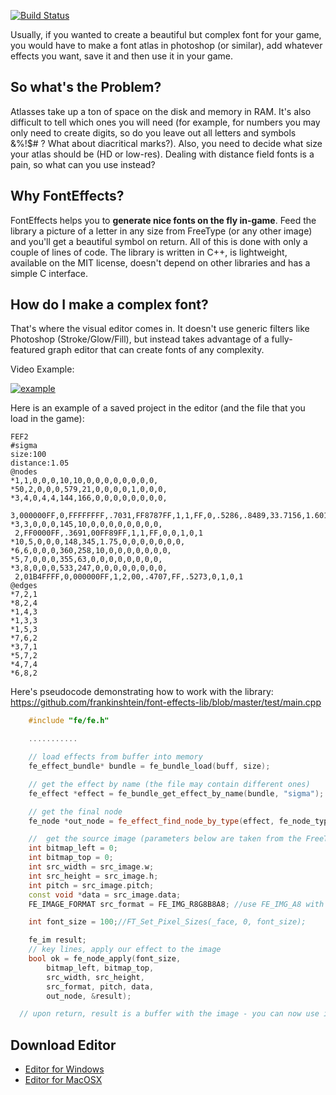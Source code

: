 [![Build Status](https://travis-ci.org/frankinshtein/font-effects-lib.svg?branch=master)](https://travis-ci.org/frankinshtein/font-effects-lib)

Usually, if you wanted to create a beautiful but complex font for your game, you would have to make a font atlas in 
photoshop (or similar), add whatever effects you want, save it and then use it in your game.

## So what's the Problem?
Atlasses take up a ton of space on the disk and memory in RAM. It's also difficult to tell which ones you will need (for example, for numbers you may only need to create digits, so do you leave out all letters and symbols &%!$# ? What about diacritical marks?). Also, you need to decide what size your atlas should be (HD or low-res). Dealing with distance field fonts is a pain, so what can you use instead?

## Why FontEffects?
FontEffects helps you to **generate nice fonts on the fly in-game**. 
Feed the library a picture of a letter in any size from FreeType (or any other image) and you'll get a beautiful symbol on return.
All of this is done with only a couple of lines of code.
The library is written in C++, is lightweight, available on the MIT license, doesn't depend on other libraries and has a simple C interface.

## How do I make a complex font?
That's where the visual editor comes in. 
It doesn't use generic filters like Photoshop (Stroke/Glow/Fill), 
but instead takes advantage of a fully-featured graph editor that can create fonts of any complexity.

Video Example:

[![example](https://img.youtube.com/vi/srbNzlthj5k/0.jpg)](https://www.youtube.com/watch?v=srbNzlthj5k)

Here is an example of a saved project in the editor (and the file that you load in the game):
```
FEF2
#sigma
size:100
distance:1.05
@nodes
*1,1,0,0,0,10,10,0,0,0,0,0,0,0,0,
*50,2,0,0,0,579,21,0,0,0,0,1,0,0,0,
*3,4,0,4,4,144,166,0,0,0,0,0,0,0,0,
 3,000000FF,0,FFFFFFFF,.7031,FF8787FF,1,1,FF,0,.5286,.8489,33.7156,1.6017
*3,3,0,0,0,145,10,0,0,0,0,0,0,0,0,
 2,FF0000FF,.3691,00FF89FF,1,1,FF,0,0,1,0,1
*10,5,0,0,0,148,345,1.75,0,0,0,0,0,0,0,
*6,6,0,0,0,360,258,10,0,0,0,0,0,0,0,
*5,7,0,0,0,355,63,0,0,0,0,0,0,0,0,
*3,8,0,0,0,533,247,0,0,0,0,0,0,0,0,
 2,01B4FFFF,0,000000FF,1,2,00,.4707,FF,.5273,0,1,0,1
@edges
*7,2,1
*8,2,4
*1,4,3
*1,3,3
*1,5,3
*7,6,2
*3,7,1
*5,7,2
*4,7,4
*6,8,2
```

Here's pseudocode demonstrating how to work with the library:
https://github.com/frankinshtein/font-effects-lib/blob/master/test/main.cpp
```cpp
    #include "fe/fe.h"

    ...........    

    // load effects from buffer into memory
    fe_effect_bundle* bundle = fe_bundle_load(buff, size);

    // get the effect by name (the file may contain different ones)
    fe_effect *effect = fe_bundle_get_effect_by_name(bundle, "sigma");    

    // get the final node
    fe_node *out_node = fe_effect_find_node_by_type(effect, fe_node_type_out);

    //  get the source image (parameters below are taken from the FreeType structs)
    int bitmap_left = 0;
    int bitmap_top = 0;
    int src_width = src_image.w;
    int src_height = src_image.h;
    int pitch = src_image.pitch;
    const void *data = src_image.data;
    FE_IMAGE_FORMAT src_format = FE_IMG_R8G8B8A8; //use FE_IMG_A8 with freetype

    int font_size = 100;//FT_Set_Pixel_Sizes(_face, 0, font_size);

    fe_im result;
    // key lines, apply our effect to the image
    bool ok = fe_node_apply(font_size,
        bitmap_left, bitmap_top,
        src_width, src_height, 
        src_format, pitch, data,
        out_node, &result);

  // upon return, result is a buffer with the image - you can now use it for whatever you need!
```

## Download Editor
- [Editor for Windows](https://www.dropbox.com/s/4j3zfraj2p6xjqb/FontEffects_win.zip?dl=0)
- [Editor for MacOSX](https://www.dropbox.com/s/4j3zfraj2p6xjqb/FontEffects_osx.zip?dl=0)
